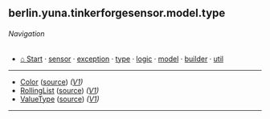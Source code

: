 
## berlin.yuna.tinkerforgesensor.model.type
###### Navigation
* [⌂ Start](https://github.com/YunaBraska/tinkerforge-sensor/blob/master/readmeDoc/README.md) · [sensor](https://github.com/YunaBraska/tinkerforge-sensor/blob/master/readmeDoc/berlin/yuna/tinkerforgesensor/model/sensor/README.md) · [exception](https://github.com/YunaBraska/tinkerforge-sensor/blob/master/readmeDoc/berlin/yuna/tinkerforgesensor/model/exception/README.md) · [type](https://github.com/YunaBraska/tinkerforge-sensor/blob/master/readmeDoc/berlin/yuna/tinkerforgesensor/model/type/README.md) · [logic](https://github.com/YunaBraska/tinkerforge-sensor/blob/master/readmeDoc/berlin/yuna/tinkerforgesensor/logic/README.md) · [model](https://github.com/YunaBraska/tinkerforge-sensor/blob/master/readmeDoc/berlin/yuna/tinkerforgesensor/model/README.md) · [builder](https://github.com/YunaBraska/tinkerforge-sensor/blob/master/readmeDoc/berlin/yuna/tinkerforgesensor/model/builder/README.md) · [util](https://github.com/YunaBraska/tinkerforge-sensor/blob/master/readmeDoc/berlin/yuna/tinkerforgesensor/util/README.md)

---

* [Color](https://github.com/YunaBraska/tinkerforge-sensor/blob/master/readmeDoc/berlin/yuna/tinkerforgesensor/model/type/Color.md) ([source](https://github.com/YunaBraska/tinkerforge-sensor/blob/master/src/main/java/berlin/yuna/tinkerforgesensor/model/type/Color.java)) *([V1](https://github.com/YunaBraska/tinkerforge-sensor/blob/master/src/main/java/berlin/yuna/tinkerforgesensor/model/type/Color.java))*
* [RollingList](https://github.com/YunaBraska/tinkerforge-sensor/blob/master/readmeDoc/berlin/yuna/tinkerforgesensor/model/type/RollingList.md) ([source](https://github.com/YunaBraska/tinkerforge-sensor/blob/master/src/main/java/berlin/yuna/tinkerforgesensor/model/type/RollingList.java)) *([V1](https://github.com/YunaBraska/tinkerforge-sensor/blob/master/src/main/java/berlin/yuna/tinkerforgesensor/model/type/RollingList.java))*
* [ValueType](https://github.com/YunaBraska/tinkerforge-sensor/blob/master/readmeDoc/berlin/yuna/tinkerforgesensor/model/type/ValueType.md) ([source](https://github.com/YunaBraska/tinkerforge-sensor/blob/master/src/main/java/berlin/yuna/tinkerforgesensor/model/type/ValueType.java)) *([V1](https://github.com/YunaBraska/tinkerforge-sensor/blob/master/src/main/java/berlin/yuna/tinkerforgesensor/model/type/ValueType.java))*
---
